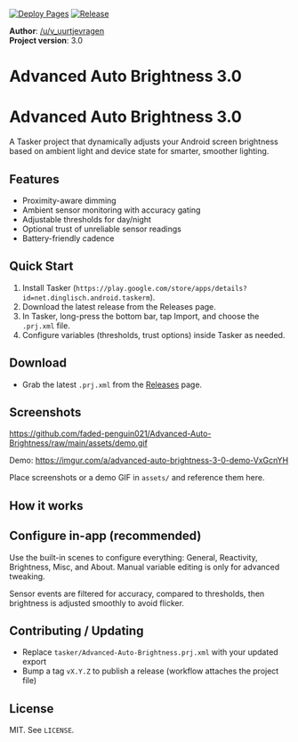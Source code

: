 [![Deploy Pages](https://github.com/faded-penguin021/Advanced-Auto-Brightness/actions/workflows/pages.yml/badge.svg)](https://github.com/faded-penguin021/Advanced-Auto-Brightness/actions/workflows/pages.yml) [![Release](https://github.com/faded-penguin021/Advanced-Auto-Brightness/actions/workflows/release.yml/badge.svg)](https://github.com/faded-penguin021/Advanced-Auto-Brightness/actions/workflows/release.yml)


**Author**: [/u/v_uurtjevragen](https://www.reddit.com/user/v_uurtjevragen)  
**Project version**: 3.0


# Advanced Auto Brightness 3.0
# Advanced Auto Brightness 3.0

A Tasker project that dynamically adjusts your Android screen brightness based on ambient light and device state for smarter, smoother lighting.

## Features
- Proximity-aware dimming
- Ambient sensor monitoring with accuracy gating
- Adjustable thresholds for day/night
- Optional trust of unreliable sensor readings
- Battery-friendly cadence

## Quick Start
1. Install Tasker (`https://play.google.com/store/apps/details?id=net.dinglisch.android.taskerm`).
2. Download the latest release from the Releases page.
3. In Tasker, long-press the bottom bar, tap Import, and choose the `.prj.xml` file.
4. Configure variables (thresholds, trust options) inside Tasker as needed.

## Download
- Grab the latest `.prj.xml` from the [Releases](`https://github.com/faded-penguin021/Advanced-Auto-Brightness/releases`) page.

## Screenshots

https://github.com/faded-penguin021/Advanced-Auto-Brightness/raw/main/assets/demo.gif


Demo: https://imgur.com/a/advanced-auto-brightness-3-0-demo-VxGcnYH

Place screenshots or a demo GIF in `assets/` and reference them here.

## How it works

## Configure in-app (recommended)
Use the built-in scenes to configure everything: General, Reactivity, Brightness, Misc, and About. Manual variable editing is only for advanced tweaking.

Sensor events are filtered for accuracy, compared to thresholds, then brightness is adjusted smoothly to avoid flicker.

## Contributing / Updating
- Replace `tasker/Advanced-Auto-Brightness.prj.xml` with your updated export
- Bump a tag `vX.Y.Z` to publish a release (workflow attaches the project file)

## License
MIT. See `LICENSE`.

